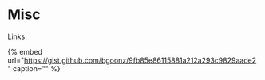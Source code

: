 # Misc

Links:

{% embed url="https://gist.github.com/bgoonz/9fb85e86115881a212a293c9829aade2" caption="" %}

